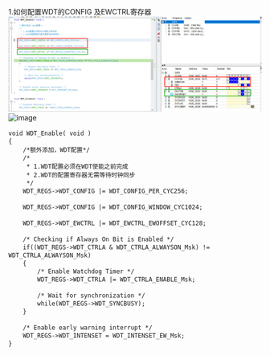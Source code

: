 1.如何配置WDT的CONFIG 及EWCTRL寄存器
![image](https://github.com/yuchengstudio/cortex-M/blob/master/cortex-m0%2B/SAMC21/WDT/reference/WDT_operation_001.png)
![image](https://github.com/yuchengstudio/Github-/raw/master/pictures/111.jpg)
```
void WDT_Enable( void )
{
    /*额外添加，WDT配置*/
    /*
     * 1.WDT配置必须在WDT使能之前完成
     * 2.WDT的配置寄存器无需等待时钟同步
     */
    WDT_REGS->WDT_CONFIG |= WDT_CONFIG_PER_CYC256;
    
    WDT_REGS->WDT_CONFIG |= WDT_CONFIG_WINDOW_CYC1024;
    
    WDT_REGS->WDT_EWCTRL |= WDT_EWCTRL_EWOFFSET_CYC128;
    
    /* Checking if Always On Bit is Enabled */
    if((WDT_REGS->WDT_CTRLA & WDT_CTRLA_ALWAYSON_Msk) != WDT_CTRLA_ALWAYSON_Msk)
    {
        /* Enable Watchdog Timer */
        WDT_REGS->WDT_CTRLA |= WDT_CTRLA_ENABLE_Msk;

        /* Wait for synchronization */
        while(WDT_REGS->WDT_SYNCBUSY);
    }

    /* Enable early warning interrupt */
    WDT_REGS->WDT_INTENSET = WDT_INTENSET_EW_Msk;
}
```
